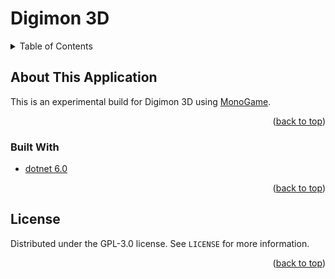 <div id="top"></div>

# Digimon 3D

<details>
  <summary>Table of Contents</summary>
  <ol>
    <li>
      <a href="#about-the-project">About The Project</a>
      <ul>
        <li><a href="#built-with">Built With</a></li>
      </ul>
    </li>
    <li><a href="#license">License</a></li>
  </ol>
</details>

## About This Application

This is an experimental build for Digimon 3D using [MonoGame](https://www.monogame.net/).

<p align="right">(<a href="#top">back to top</a>)</p>

### Built With

* [dotnet 6.0](https://dotnet.microsoft.com/download/dotnet/6.0)

<p align="right">(<a href="#top">back to top</a>)</p>

## License

Distributed under the GPL-3.0 license. See `LICENSE` for more information.

<p align="right">(<a href="#top">back to top</a>)</p>
